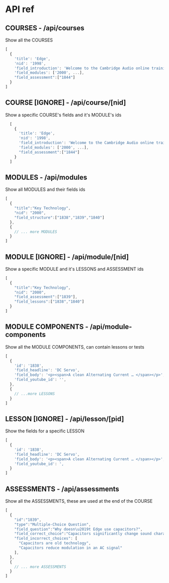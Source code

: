 API ref
=====

COURSES - /api/courses
-----
Show all the COURSES

```javascript
[
  {
    'title': 'Edge',
    'nid': '1998',
    'field_introduction': 'Welcome to the Cambridge Audio online training course for Edge.',
    'field_modules': ['2000', ...],
    "field_assessment":["1844"]
  }
]
```

COURSE [IGNORE] - /api/course/[nid]
-----
Show a specific COURSE's fields and it's MODULE's ids

```javascript
  [
    {
      'title': 'Edge',
      'nid': '1998',
      'field_introduction': 'Welcome to the Cambridge Audio online training course for Edge.',
      'field_modules': ['2000', ...],
      "field_assessment":["1844"]
    }
  ]
```
MODULES - /api/modules
-----
Show all MODULES and their fields ids

```javascript
[
  {
    "title":"Key Technology",
    "nid": "2000",
    "field_structure":["1838","1839","1840"]
  },
  {
    // ... more MODULES 
  }
]
```

MODULE [IGNORE] - /api/module/[nid]
-----
Show a specific MODULE and it's LESSONS and ASSESSMENT ids

```javascript
[
  {
    "title":"Key Technology",
    "nid": "2000",
    "field_assessment":["1839"],
    "field_lessons":["1838","1840"]
  }
]
```

MODULE COMPONENTS - /api/module-components
-----
Show all the MODULE COMPONENTS, can contain lessons or tests

```javascript
[
  {
    'id': '1838',
    'field_headline': 'DC Servo',
    'field_body': '<p><span>A clean Alternating Current … </span></p>',
    'field_youtube_id': '',
  },
  {
    // ...more LESSONS
  }
]
```

LESSON [IGNORE] - /api/lesson/[pid]
-----
Show the fields for a specific LESSON

```javascript
[
  {
    'id': '1838',
    'field_headline': 'DC Servo',
    'field_body': '<p><span>A clean Alternating Current … </span></p>',
    'field_youtube_id': ',
  }
]
```

ASSESSMENTS - /api/assessments
-----
Show all the ASSESSMENTS, these are used at the end of the COURSE

```javascript
[
  {
    "id":"1839",
    "type":"Multiple-Choice Question",
    "field_question":"Why doesn\u2019t Edge use capacitors?",
    "field_correct_choice":"Capacitors significantly change sound characteristics",
    "field_incorrect_choices": [
      "Capacitors are old technology", 
      "Capacitors reduce modulation in an AC signal"
    ],
  },
  {
    // ... more ASSESSMENTS
  }
]
```
  